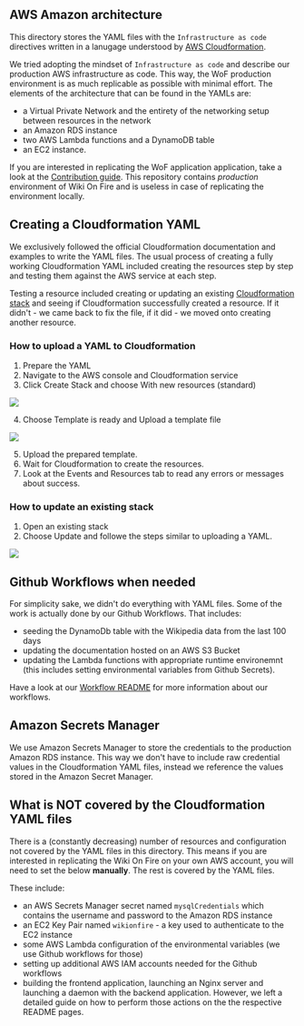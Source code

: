 ## AWS Amazon architecture
This directory stores the YAML files with the `Infrastructure as code` directives written in a lanugage understood by [AWS Cloudformation](https://aws.amazon.com/cloudformation/).

We tried adopting the mindset of `Infrastructure as code` and describe our production AWS infrastructure as code. This way, the WoF production environment is as much replicable as possible with minimal effort. The elements of the architecture that can be found in the YAMLs are:
* a Virtual Private Network and the entirety of the networking setup between resources in the network
* an Amazon RDS instance
* two AWS Lambda functions and a DynamoDB table
* an EC2 instance.

If you are interested in replicating the WoF application application, take a look at the [Contribution guide](https://github.com/kpagacz/wiki-on-fire/wiki/Contribution-guide). This repository contains _production_ environment of Wiki On Fire and is useless in case of replicating the environment locally.

## Creating a Cloudformation YAML
We exclusively followed the official Cloudformation documentation and examples to write the YAML files. The usual process of creating a fully working Cloudformation YAML included creating the resources step by step and testing them against the AWS service at each step.

Testing a resource included creating or updating an existing [Cloudformation stack](https://docs.aws.amazon.com/AWSCloudFormation/latest/UserGuide/stacks.html) and seeing if Cloudformation successfully created a resource. If it didn't - we came back to fix the file, if it did - we moved onto creating another resource.

### How to upload a YAML to Cloudformation
1. Prepare the YAML
2. Navigate to the AWS console and Cloudformation service
3. Click Create Stack and choose With new resources (standard)

![](https://user-images.githubusercontent.com/24480246/148624091-0e86ed1f-978e-40ae-a218-bd293e3aebc1.png)

4. Choose Template is ready and Upload a template file

![](https://user-images.githubusercontent.com/24480246/148624269-201db6f6-23c1-4716-8022-1988419d2286.png)

5. Upload the prepared template.
6. Wait for Cloudformation to create the resources.
7. Look at the Events and Resources tab to read any errors or messages about success.

### How to update an existing stack
1. Open an existing stack
2. Choose Update and followe the steps similar to uploading a YAML.

![](https://user-images.githubusercontent.com/24480246/148624224-5d23c591-6513-4043-a8ee-40970171da03.png)

## Github Workflows when needed
For simplicity sake, we didn't do everything with YAML files. Some of the work is actually done by our Github Workflows. That includes:
* seeding the DynamoDb table with the Wikipedia data from the last 100 days
* updating the documentation hosted on an AWS S3 Bucket
* updating the Lambda functions with appropriate runtime environemnt (this includes setting environmental variables from Github Secrets).

Have a look at our [Workflow README](https://github.com/kpagacz/wiki-on-fire/tree/main/.github/workflows) for more information about our workflows.

## Amazon Secrets Manager
We use Amazon Secrets Manager to store the credentials to the production Amazon RDS instance. This way we don't have to include raw credential values in the Cloudformation YAML files, instead we reference the values stored in the Amazon Secret Manager.

## What is **NOT** covered by the Cloudformation YAML files
There is a (constantly decreasing) number of resources and configuration not covered by the YAML files in this directory. This means if you are interested in replicating the Wiki On Fire on your own AWS account, you will need to set the below **manually**. The rest is covered by the YAML files.

These include:
* an AWS Secrets Manager secret named `mysqlCredentials` which contains the username and password to the Amazon RDS instance
* an EC2 Key Pair named `wikionfire` - a key used to authenticate to the EC2 instance
* some AWS Lambda configuration of the environmental variables (we use Github workflows for those)
* setting up additional AWS IAM accounts needed for the Github workflows
* building the frontend application, launching an Nginx server and launching a daemon with the backend application. However, we left a detailed guide on how to perform those actions on the the respective README pages.

